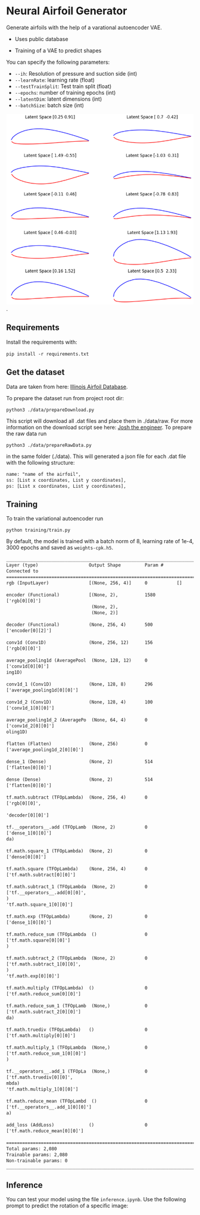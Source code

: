 # Neural Airfoil Generator

Generate airfoils with the help of a varational autoencoder VAE.

- Uses public database

- Training of a VAE to predict shapes

You can specify the following parameters:
- `--ih`: Resolution of pressure and suction side (int)
- `--learnRate`: learning rate (float)
- `--testTrainSplit`: Test train split (float)
- `--epochs`: number of training epochs (int)
- `--latentDim`: latent dimensions (int)
- `--batchSize`: batch size (int)

![Samples from Latentspace](assets/latentspace.png).

## Requirements

Install the requirements with:

`pip install -r requirements.txt`


## Get the dataset

Data are taken from here: [Illinois Airfoil Database](https://m-selig.ae.illinois.edu/ads/coord_database.html).

To prepare the dataset run from project root dir:

    python3 ./data/prepareDownload.py

This script will download all .dat files and place them in ./data/raw. For more information on the download script see here: [Josh the engineer](https://www.youtube.com/watch?v=nILo18DlqAo). To prepare the raw data run

    python3 ./data/prepareRawData.py

in the same folder (./data). This will generated a json file for each .dat file with the following structure:

    name: "name of the airfoil",
    ss: [List x coordinates, List y coordinates],
    ps: [List x coordinates, List y coordinates],


## Training

To train the variational autoencoder run 

    python training/train.py

By default, the model is trained with a batch norm of 8, learning rate of 1e-4, 3000 epochs and saved as `weights-cpk.h5`.


    __________________________________________________________________________________________________
    Layer (type)                   Output Shape         Param #     Connected to
    ==================================================================================================
    rgb (InputLayer)               [(None, 256, 4)]     0           []

    encoder (Functional)           [(None, 2),          1580        ['rgb[0][0]']
                                    (None, 2),
                                    (None, 2)]

    decoder (Functional)           (None, 256, 4)       500         ['encoder[0][2]']

    conv1d (Conv1D)                (None, 256, 12)      156         ['rgb[0][0]']

    average_pooling1d (AveragePool  (None, 128, 12)     0           ['conv1d[0][0]']
    ing1D)

    conv1d_1 (Conv1D)              (None, 128, 8)       296         ['average_pooling1d[0][0]']

    conv1d_2 (Conv1D)              (None, 128, 4)       100         ['conv1d_1[0][0]']

    average_pooling1d_2 (AveragePo  (None, 64, 4)       0           ['conv1d_2[0][0]']
    oling1D)

    flatten (Flatten)              (None, 256)          0           ['average_pooling1d_2[0][0]']

    dense_1 (Dense)                (None, 2)            514         ['flatten[0][0]']

    dense (Dense)                  (None, 2)            514         ['flatten[0][0]']

    tf.math.subtract (TFOpLambda)  (None, 256, 4)       0           ['rgb[0][0]',
                                                                    'decoder[0][0]']

    tf.__operators__.add (TFOpLamb  (None, 2)           0           ['dense_1[0][0]']
    da)

    tf.math.square_1 (TFOpLambda)  (None, 2)            0           ['dense[0][0]']

    tf.math.square (TFOpLambda)    (None, 256, 4)       0           ['tf.math.subtract[0][0]']

    tf.math.subtract_1 (TFOpLambda  (None, 2)           0           ['tf.__operators__.add[0][0]',
    )                                                                'tf.math.square_1[0][0]']

    tf.math.exp (TFOpLambda)       (None, 2)            0           ['dense_1[0][0]']

    tf.math.reduce_sum (TFOpLambda  ()                  0           ['tf.math.square[0][0]']
    )

    tf.math.subtract_2 (TFOpLambda  (None, 2)           0           ['tf.math.subtract_1[0][0]',
    )                                                                'tf.math.exp[0][0]']

    tf.math.multiply (TFOpLambda)  ()                   0           ['tf.math.reduce_sum[0][0]']

    tf.math.reduce_sum_1 (TFOpLamb  (None,)             0           ['tf.math.subtract_2[0][0]']
    da)

    tf.math.truediv (TFOpLambda)   ()                   0           ['tf.math.multiply[0][0]']

    tf.math.multiply_1 (TFOpLambda  (None,)             0           ['tf.math.reduce_sum_1[0][0]']
    )

    tf.__operators__.add_1 (TFOpLa  (None,)             0           ['tf.math.truediv[0][0]',
    mbda)                                                            'tf.math.multiply_1[0][0]']

    tf.math.reduce_mean (TFOpLambd  ()                  0           ['tf.__operators__.add_1[0][0]']
    a)

    add_loss (AddLoss)             ()                   0           ['tf.math.reduce_mean[0][0]']

    ==================================================================================================
    Total params: 2,080
    Trainable params: 2,080
    Non-trainable params: 0
    __________________________________________________________________________________________________


## Inference

You can test your model using the file `inference.ipynb`. Use the following prompt to predict the rotation of a specific image:

